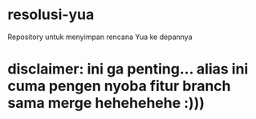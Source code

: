 # resolusi-yua
Repository untuk menyimpan rencana Yua ke depannya
# disclaimer: ini ga penting... alias ini cuma pengen nyoba fitur branch sama merge hehehehehe :)))
